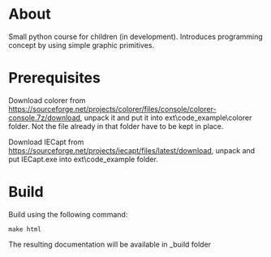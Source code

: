 About
=====

Small python course for children (in development). Introduces programming concept by using simple graphic primitives.


Prerequisites
=============

Download colorer from https://sourceforge.net/projects/colorer/files/console/colorer-console.7z/download, unpack it and put it into ext\code_example\colorer folder.
Not the file already in that folder have to be kept in place.

Download IECapt from https://sourceforge.net/projects/iecapt/files/latest/download, unpack and put IECapt.exe into ext\code_example folder.

Build
=====

Build using the following command:
    
    make html

The resulting documentation will be available in _build folder